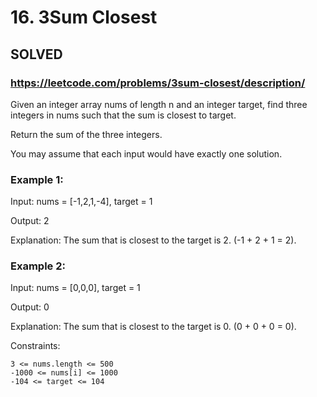 # 16. 3Sum Closest

## SOLVED

### https://leetcode.com/problems/3sum-closest/description/

Given an integer array nums of length n and an integer target, find three integers in nums such that the sum is closest to target.

Return the sum of the three integers.

You may assume that each input would have exactly one solution.



### Example 1:

Input: nums = [-1,2,1,-4], target = 1

Output: 2

Explanation: The sum that is closest to the target is 2. (-1 + 2 + 1 = 2).

### Example 2:

Input: nums = [0,0,0], target = 1

Output: 0

Explanation: The sum that is closest to the target is 0. (0 + 0 + 0 = 0).



Constraints:

    3 <= nums.length <= 500
    -1000 <= nums[i] <= 1000
    -104 <= target <= 104

